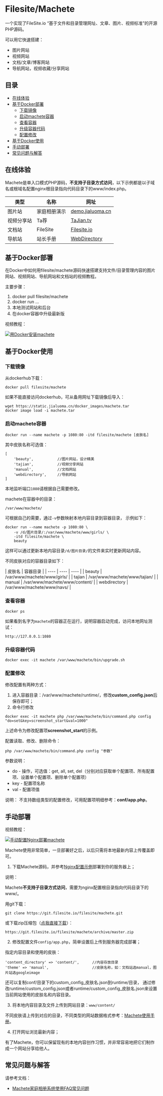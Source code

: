 # Filesite/Machete

一个实现了FileSite.io “基于文件和目录管理网址、文章、图片、视频标准”的开源PHP源码。

可以用它快速搭建：

* 图片网站
* 视频网站
* 文档/文章/博客网站
* 导航网站，视频收藏/分享网站


## 目录

* [在线体验](#在线体验)
* [基于Docker部署](#基于Docker部署)
    * [下载镜像](#下载镜像)
    * [启动machete容器](#启动machete容器)
    * [查看容器](#查看容器)
    * [升级容器代码](#升级容器代码)
    * [配置修改](#配置修改)
* [基于Docker使用](#基于Docker使用)
* [手动部署](#手动部署)
* [常见问题与解答](#常见问题与解答)


## 在线体验

Machete是单入口模式PHP源码，**不支持子目录方式访问**，以下示例都是以子域名或根域名配置nginx根目录指向代码目录下的www/index.php。


  | 类型 | 名称 | 网址 |
| ---- | ---- | ---- |
| 图片站 | 家庭相册演示 | <a href="https://demo.jialuoma.cn" target="_blank">demo.jialuoma.cn</a> |
| 视频分享站 | Ta荐 | <a href="https://tajian.tv" target="_blank">TaJian.tv</a> |
| 文档站 | FileSite | <a href="https://filesite.io" target="_blank">Filesite.io</a> |
| 导航站 | 站长手册 | <a href="https://webdirectory.filesite.io" target="_blank">WebDirectory</a> |


## 基于Docker部署

在Docker中如何用filesite/machete源码快速搭建支持文件/目录管理内容的图片网站、视频网站、导航网站和文档站的视频教程。

主要步骤：
1. docker pull filesite/machete
2. docker run ...
3. 本地测试网站和后台
4. 在docker容器中升级最新版


视频教程：

[![用Docker安装machete](https://static.jialuoma.cn/img/video_docker_pull_run_machete_1210_snap.png)](https://static.jialuoma.cn/mp4/video_docker_pull_run_machete_1210.mp4)


## 基于Docker使用

### 下载镜像

从dockerhub下载：
```
docker pull filesite/machete
```

如果不能直接访问dockerhub，可从备用网址下载镜像后导入：
```
wget https://static.jialuoma.cn/docker_images/machete.tar
docker image load -i machete.tar
```


### 启动machete容器

```
docker run --name machete -p 1080:80 -itd filesite/machete [皮肤名]
```


其中皮肤名称可选值：

```
[
    'beauty',           //图片网站，设计精美
    'tajian',           //视频分享网站
    'manual',           //文档网站
    'webdirectory',     //导航网站
]
```

本地监听端口``1080``请根据自己需要修改。


machete在容器中的目录：

```
/var/www/machete/
```

可根据自己的需要，通过``-v``参数映射本地内容目录到容器目录，
示例如下：
```
docker run --name machete -p 1080:80 \
    -v /d/图片目录/:/var/www/machete/www/girls/ \
    -itd filesite/machete \
    beauty
```

这样可以通过更新本地内容目录```/d/图片目录/```的文件来实时更新网站内容。

不同皮肤对应的容器目录如下：

| 皮肤名 | 容器目录 |
| ---- | ---- | ---- |
| beauty | /var/www/machete/www/girls/ |
| tajian | /var/www/machete/www/tajian/ |
| manual | /var/www/machete/www/content/ |
| webdirectory | /var/www/machete/www/navs/ |


### 查看容器

```
docker ps
```

如果看到名字为``machete``的容器正在运行，说明容器启动完成，访问本地网址测试：

```
http://127.0.0.1:1080
```


### 升级容器代码

```
docker exec -it machete /var/www/machete/bin/upgrade.sh
```


### 配置修改

修改配置有两种方式：
1. 进入容器目录：/var/www/machete/runtime/，修改**custom_config.json**后保存即可；
2. 命令行修改
```
docker exec -it machete php /var/www/machete/bin/command.php config "do=set&key=screenshot_start&val=1000"
```

上述命令为修改配置项**screenshot_start**的示例。

配置读取、修改、删除命令：
```
php /var/www/machete/bin/command.php config "参数"
```

参数说明：
* do  - 操作，可选值：get, all, set, del（分别对应获取单个配置项、所有配置项、设置单个配置项、删除单个配置项）
* key - 配置项名称
* val - 配置项值


说明：
不支持数组类型的配置修改，可用配置项明细参考：**conf/app.php**。


## 手动部署

视频教程：

[![手动配置Nginx部署machete](https://static.jialuoma.cn/img/machete/setup_nginx_conf.jpg)](https://static.jialuoma.cn/mp4/machete/setup_nginx_conf.mp4)


Machete使用非常简单，一旦部署好之后，以后只需将本地最新内容上传覆盖即可。

1. 下载Machete源码，并参考[Nginx配置示例](./conf/nginx_machete.conf)部署到你的服务器上；

  说明：

  Machete**不支持子目录方式访问**，需要为nginx配置根目录指向代码目录下的www/。
  
  用git下载：
```
git clone https://git.filesite.io/filesite/machete.git
```
  或下载zip压缩包（[点我直接下载](https://git.filesite.io/filesite/machete/archive/master.zip)）：
```
https://git.filesite.io/filesite/machete/archive/master.zip
```

2. 修改配置文件``config/app.php``，简单设置后上传到服务器完成部署；

  指定内容目录和使用的皮肤：
```
'content_directory' => 'content/',      //内容存放目录
'theme' => 'manual',                    //皮肤名称，如：文档站选manual，图片站选googleimage
```

还可以复制conf/目录下的custom_config_皮肤名.json到runtime/目录，
通过修改runtime/custom_config.json或者runtime/custom_config_皮肤名.json来设置当前网站使用的皮肤名和内容目录。


3. 将本地内容目录及文件上传到网站目录：``www/content/``

  不同皮肤请上传到对应的目录，不同类型的网站数据格式参考：[Machete使用手册](./www/content/Machete_Doc.md)。

4. 打开网址浏览最新内容；

有了Machete，你可以保留现有的本地内容创作习惯，并非常容易地把它们制作成一个网站分享给他人。


## 常见问题与解答

请参考文档：
* [Machete家庭相册系统使用FAQ常见问题](./FAQ.md)

